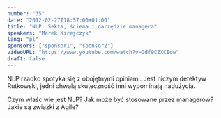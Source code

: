 ```yaml
---
number: "35"
date: "2012-02-27T18:57:00+01:00"
title: "NLP: Sekta, ściema i narzędzie managera"
speakers: "Marek Kirejczyk"
lang: "pl"
sponsors: ["sponsor1", "sponsor2"]
videoURL: "https://www.youtube.com/watch?v=Gdf9CZXCEow"
draft: false
---
```


NLP rzadko spotyka się z obojętnymi opiniami. Jest niczym detektyw Rutkowski, jedni chwalą skuteczność inni wypominają nadużycia.

Czym właściwie jest NLP? Jak może być stosowane przez managerów? Jakie są związki z Agile?
